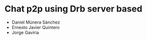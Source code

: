 Chat p2p using Drb server based
================================

* Daniel Múnera Sánchez
* Ernesto Javier Quintero
* Jorge Gaviria